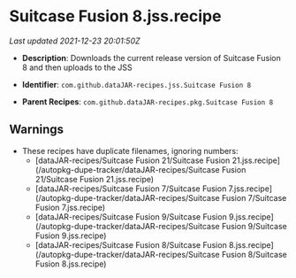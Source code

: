 # Suitcase Fusion 8.jss.recipe

_Last updated 2021-12-23 20:01:50Z_

- **Description**: Downloads the current release version of Suitcase Fusion 8 and then uploads to the JSS

- **Identifier**: `com.github.dataJAR-recipes.jss.Suitcase Fusion 8`

- **Parent Recipes**: `com.github.dataJAR-recipes.pkg.Suitcase Fusion 8`


## Warnings

- These recipes have duplicate filenames, ignoring numbers:
    - [dataJAR-recipes/Suitcase Fusion 21/Suitcase Fusion 21.jss.recipe](/autopkg-dupe-tracker/dataJAR-recipes/Suitcase Fusion 21/Suitcase Fusion 21.jss.recipe)
    - [dataJAR-recipes/Suitcase Fusion 7/Suitcase Fusion 7.jss.recipe](/autopkg-dupe-tracker/dataJAR-recipes/Suitcase Fusion 7/Suitcase Fusion 7.jss.recipe)
    - [dataJAR-recipes/Suitcase Fusion 9/Suitcase Fusion 9.jss.recipe](/autopkg-dupe-tracker/dataJAR-recipes/Suitcase Fusion 9/Suitcase Fusion 9.jss.recipe)
    - [dataJAR-recipes/Suitcase Fusion 8/Suitcase Fusion 8.jss.recipe](/autopkg-dupe-tracker/dataJAR-recipes/Suitcase Fusion 8/Suitcase Fusion 8.jss.recipe)